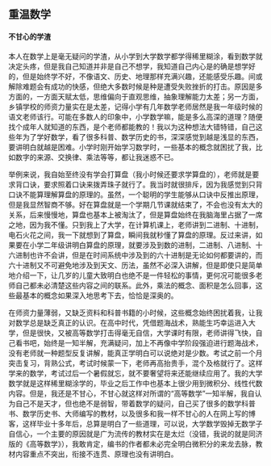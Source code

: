 ## 重温数学

#### 不甘心的学渣

本人在数学上是毫无疑问的学渣，从小学到大学数学都学得稀里糊涂，看到数学就决定头疼，但是我自己知道并非是自己不想学，我知道自己内心是的确是想学好的，但是始终学不好，不像语文、历史、地理那样充满兴趣，还能感受乐趣。间或解除难题会有成功的快感，但绝大多数时候是种是遭受失败挫折的打击。原因是多方面的，一方面天赋太低，思维偏向于直观思维，抽象理解能力太差；另一方面，乡镇学校的师资力量实在是太差，记得小学有几年数学老师居然是我一年级时候的语文老师该行。可能在多数人的印象中，小学数学嘛，能是多么高深的道理？随便找个成年人就知道的东西，是个老师都能教的！我以为这种想法大错特错，自己这些年为了学好数学，看了很多科普、数学历史的书，深深感觉到越是浅显的东西，要讲明白就越是困难。小学时刚开始学习数学时，一些基本的概念就困扰了我，比如数字的来源、交换律、乘法等等，都让我迷惑不已。

举例来说，我自始至终没有学会打算盘（我小时候还要求学算盘的），老师就是要求背口诀，要求照着口诀来拨弄珠子就行了。我当时就很排斥，因为我感觉到只背口诀不能算理解算盘的原理的。虽然，一个聪明的学生能够从口诀中反推出原理，但是我显然智商不够。好在算盘就是一个学期几节课就结束了，不会也没有太大的关系，后来慢慢地，算盘也基本上被淘汰了，但是算盘始终在我脑海里占据了一席之地，因为我不懂。只到我上了大学，在计算机课上，老师讲到二进制、十进制，电石火花之间，我一下就想到了算盘，瞬间我就秒懂了算盘的原理。反过来讲，如果要在小学二年级讲明白算盘的原理，就要涉及到数的进制，二进制、八进制、十六进制也许不会讲，但是在时间系统中涉及到的六十进制是无论如何都要讲的，而六十进制又不可避免地涉及到天文、历法，虽然不必深入讲解，但是即使只是简单地介绍一下，让几岁的儿童大致明白也绝不是一件轻松的事情，更何况可能很多老师自己都未必清楚这些内容之间的联系。此外，乘法的概念、面积是怎么回事，这些最基本的概念如果深入地思考下去，恰恰是深奥的。

在师资力量薄弱，又缺乏资料和科普书籍的小时候，这些概念始终困扰着我，让我对数学总是缺乏真正的认识。在高中时代，凭借题海战术，熟能生巧幸运进入大学，但是很快，又被高等数学打击得毫无自信，大学课时有限，老师讲得飞快，自己看书吧，始终是一知半解，充满疑问，加上不再像中学阶段强迫进行题海战术，没有老师就一种题型反复讲解，能真正学明白可以说绝对是少数。考试之前一个月突击复习，背熟公式，考试时候蒙一下，老师再高抬贵手，混个及格就行了。这样学来的数学，考试过后一个暑假就忘，就不要奢望将来还能继续应用了。我的大学数学就是这样稀里糊涂学的，毕业之后工作中也基本上很少用到微积分、线性代数内容。但是，我还是不甘心，不甘心就这样对所谓的“高等数学”一知半解，我自认为自己不是天才，但也绝不是弱智，带着数学的疑问，自己买了很多的数学科普书、数学历史书、大师编写的教材，以及很多和我一样不甘心的人在网上写的博客，这样毕业十多年后，总算是明白了一些道理，可以说，大学数学毁掉无数学子自信心，一个主要的原因就是广为流传的教材实在是太烂（没错，我说的就是同济版的《高等数学》），我敢肯定，编书的作者都未必完全明白微积分的来龙去脉，教材内容重点不突出，衔接不连贯、原理也没有讲明白。














